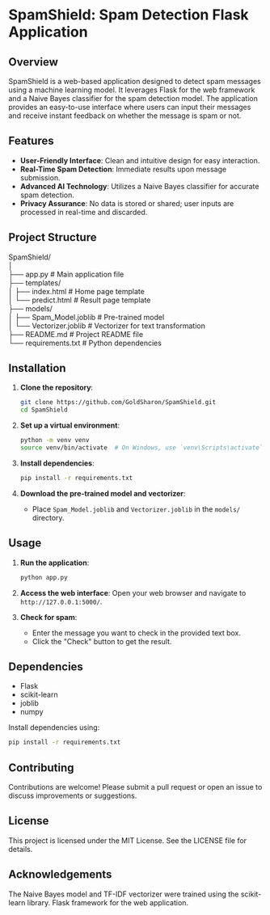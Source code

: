 # SpamShield: Spam Detection Flask Application

## Overview
SpamShield is a web-based application designed to detect spam messages using a machine learning model. It leverages Flask for the web framework and a Naive Bayes classifier for the spam detection model. The application provides an easy-to-use interface where users can input their messages and receive instant feedback on whether the message is spam or not.

## Features
- **User-Friendly Interface**: Clean and intuitive design for easy interaction.
- **Real-Time Spam Detection**: Immediate results upon message submission.
- **Advanced AI Technology**: Utilizes a Naive Bayes classifier for accurate spam detection.
- **Privacy Assurance**: No data is stored or shared; user inputs are processed in real-time and discarded.

## Project Structure

SpamShield/<br>
│<br>
├── app.py # Main application file <br>
├── templates/<br>
│ ├── index.html # Home page template<br>
│ └── predict.html # Result page template<br>
├── models/<br>
│ ├── Spam_Model.joblib # Pre-trained model<br>
│ └── Vectorizer.joblib # Vectorizer for text transformation<br>
├── README.md # Project README file<br>
└── requirements.txt # Python dependencies<br>


## Installation
1. **Clone the repository**:
    ```sh
    git clone https://github.com/GoldSharon/SpamShield.git
    cd SpamShield
    ```

2. **Set up a virtual environment**:
    ```sh
    python -m venv venv
    source venv/bin/activate  # On Windows, use `venv\Scripts\activate`
    ```

3. **Install dependencies**:
    ```sh
    pip install -r requirements.txt
    ```

4. **Download the pre-trained model and vectorizer**:
    - Place `Spam_Model.joblib` and `Vectorizer.joblib` in the `models/` directory.

## Usage
1. **Run the application**:
    ```sh
    python app.py
    ```

2. **Access the web interface**:
    Open your web browser and navigate to `http://127.0.0.1:5000/`.

3. **Check for spam**:
    - Enter the message you want to check in the provided text box.
    - Click the "Check" button to get the result.

## Dependencies
- Flask
- scikit-learn
- joblib
- numpy

Install dependencies using:
```sh
pip install -r requirements.txt
```
## Contributing
Contributions are welcome! Please submit a pull request or open an issue to discuss improvements or suggestions.

## License
This project is licensed under the MIT License. See the LICENSE file for details.

## Acknowledgements
The Naive Bayes model and TF-IDF vectorizer were trained using the scikit-learn library.
Flask framework for the web application.
